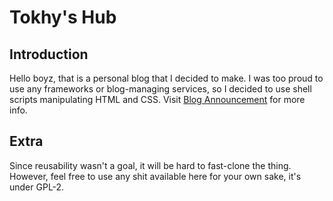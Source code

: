 # Tokhy's Hub
## Introduction
Hello boyz, that is a personal blog that I decided to make. I was too proud to use any frameworks or blog-managing services, so I decided to use shell scripts manipulating HTML and CSS. Visit [Blog Announcement](https://tokiesan.github.io/blogposts/AnnouncingTheBlog.html) for more info.

## Extra
Since reusability wasn't a goal, it will be hard to fast-clone the thing. However, feel free to use any shit available here for your own sake, it's under GPL-2.


